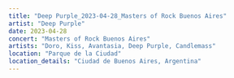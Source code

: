 ```yaml
---
title: "Deep Purple_2023-04-28_Masters of Rock Buenos Aires"
artist: "Deep Purple"
date: 2023-04-28
concert: "Masters of Rock Buenos Aires"
artists: "Doro, Kiss, Avantasia, Deep Purple, Candlemass"
location: "Parque de la Ciudad"
location_details: "Ciudad de Buenos Aires, Argentina"
---
```

